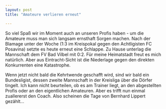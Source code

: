 ```yaml
---
layout: post
title: "Amateure verlieren erneut"

---
```


So viel Spaß wir im Moment auch an unseren Profis haben - um die Amateure muss man sich langsam ernsthaft Sorgen machen. Nach der Blamage unter der Woche (1:3 im Kreispokal gegen den Achtligisten FC Posavina) setzte es heute erneut eine Schlappe. Zu Hause unterlag die Mannschaft dem FV Bad Vilbel mit 0:2. Für meine Heimatstadt freut es mich natürlich. Aber aus Eintracht-Sicht ist die Niederlage gegen den direkten Konkurrenten eine Katastrophe.

Wenn jetzt nicht bald die Kehrtwende geschafft wird, sind wir bald ein Bundesligist, dessen zweite Mannschaft in der Kreisliga über die Dörfer tingelt. Ich kann nicht beurteilen, ob es am Trainer liegt, an den abgestellten Profis oder an den eigentlichen Amateuren. Aber es trifft nun einmal zuallererst den Coach. Also scheinen die Tage von Bernhard Lippert gezählt...

